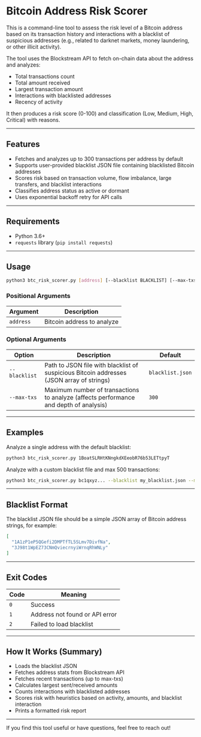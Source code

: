 # Bitcoin Address Risk Scorer

This is a command-line tool to assess the risk level of a Bitcoin address based on its transaction history and interactions with a blacklist of suspicious addresses (e.g., related to darknet markets, money laundering, or other illicit activity).

The tool uses the Blockstream API to fetch on-chain data about the address and analyzes:

- Total transactions count  
- Total amount received  
- Largest transaction amount  
- Interactions with blacklisted addresses  
- Recency of activity  

It then produces a risk score (0-100) and classification (Low, Medium, High, Critical) with reasons.

---

## Features

- Fetches and analyzes up to 300 transactions per address by default  
- Supports user-provided blacklist JSON file containing blacklisted Bitcoin addresses  
- Scores risk based on transaction volume, flow imbalance, large transfers, and blacklist interactions  
- Classifies address status as active or dormant  
- Uses exponential backoff retry for API calls  

---

## Requirements

- Python 3.6+  
- `requests` library (`pip install requests`)  

---

## Usage

```bash
python3 btc_risk_scorer.py [address] [--blacklist BLACKLIST] [--max-txs MAX_TXS]
```

### Positional Arguments

| Argument | Description                |
|----------|----------------------------|
| `address` | Bitcoin address to analyze |

### Optional Arguments

| Option          | Description                                                                              | Default        |
|-----------------|------------------------------------------------------------------------------------------|----------------|
| `--blacklist`   | Path to JSON file with blacklist of suspicious Bitcoin addresses (JSON array of strings) | `blacklist.json` |
| `--max-txs`    | Maximum number of transactions to analyze (affects performance and depth of analysis)     | `300`          |

---

## Examples

Analyze a single address with the default blacklist:

```bash
python3 btc_risk_scorer.py 1BoatSLRHtKNngkdXEeobR76b53LETtpyT
```

Analyze with a custom blacklist file and max 500 transactions:

```bash
python3 btc_risk_scorer.py bc1qxyz... --blacklist my_blacklist.json --max-txs 500
```

---

## Blacklist Format

The blacklist JSON file should be a simple JSON array of Bitcoin address strings, for example:

```json
[
  "1A1zP1eP5QGefi2DMPTfTL5SLmv7DivfNa",
  "3J98t1WpEZ73CNmQviecrnyiWrnqRhWNLy"
]
```

---

## Exit Codes

| Code | Meaning                         |
|-------|---------------------------------|
| `0`   | Success                        |
| `1`   | Address not found or API error |
| `2`   | Failed to load blacklist       |

---

## How It Works (Summary)

- Loads the blacklist JSON  
- Fetches address stats from Blockstream API  
- Fetches recent transactions (up to max-txs)  
- Calculates largest sent/received amounts  
- Counts interactions with blacklisted addresses  
- Scores risk with heuristics based on activity, amounts, and blacklist interaction  
- Prints a formatted risk report  

---

If you find this tool useful or have questions, feel free to reach out!

